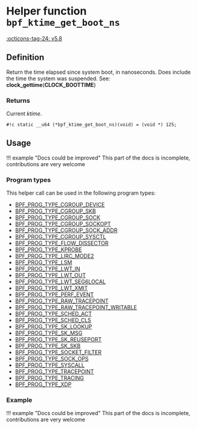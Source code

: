 # Helper function `bpf_ktime_get_boot_ns`

<!-- [FEATURE_TAG](bpf_ktime_get_boot_ns) -->
[:octicons-tag-24: v5.8](https://github.com/torvalds/linux/commit/71d19214776e61b33da48f7c1b46e522c7f78221)
<!-- [/FEATURE_TAG] -->

## Definition

<!-- [HELPER_FUNC_DEF] -->
Return the time elapsed since system boot, in nanoseconds. Does include the time the system was suspended. See: **clock_gettime**(**CLOCK_BOOTTIME**)

### Returns

Current _ktime_.

`#!c static __u64 (*bpf_ktime_get_boot_ns)(void) = (void *) 125;`
<!-- [/HELPER_FUNC_DEF] -->
## Usage

!!! example "Docs could be improved"
    This part of the docs is incomplete, contributions are very welcome

### Program types

This helper call can be used in the following program types:

<!-- DO NOT EDIT MANUALLY -->

<!-- [HELPER_FUNC_PROG_REF] -->
 * [BPF_PROG_TYPE_CGROUP_DEVICE](../program-type/BPF_PROG_TYPE_CGROUP_DEVICE.md)
 * [BPF_PROG_TYPE_CGROUP_SKB](../program-type/BPF_PROG_TYPE_CGROUP_SKB.md)
 * [BPF_PROG_TYPE_CGROUP_SOCK](../program-type/BPF_PROG_TYPE_CGROUP_SOCK.md)
 * [BPF_PROG_TYPE_CGROUP_SOCKOPT](../program-type/BPF_PROG_TYPE_CGROUP_SOCKOPT.md)
 * [BPF_PROG_TYPE_CGROUP_SOCK_ADDR](../program-type/BPF_PROG_TYPE_CGROUP_SOCK_ADDR.md)
 * [BPF_PROG_TYPE_CGROUP_SYSCTL](../program-type/BPF_PROG_TYPE_CGROUP_SYSCTL.md)
 * [BPF_PROG_TYPE_FLOW_DISSECTOR](../program-type/BPF_PROG_TYPE_FLOW_DISSECTOR.md)
 * [BPF_PROG_TYPE_KPROBE](../program-type/BPF_PROG_TYPE_KPROBE.md)
 * [BPF_PROG_TYPE_LIRC_MODE2](../program-type/BPF_PROG_TYPE_LIRC_MODE2.md)
 * [BPF_PROG_TYPE_LSM](../program-type/BPF_PROG_TYPE_LSM.md)
 * [BPF_PROG_TYPE_LWT_IN](../program-type/BPF_PROG_TYPE_LWT_IN.md)
 * [BPF_PROG_TYPE_LWT_OUT](../program-type/BPF_PROG_TYPE_LWT_OUT.md)
 * [BPF_PROG_TYPE_LWT_SEG6LOCAL](../program-type/BPF_PROG_TYPE_LWT_SEG6LOCAL.md)
 * [BPF_PROG_TYPE_LWT_XMIT](../program-type/BPF_PROG_TYPE_LWT_XMIT.md)
 * [BPF_PROG_TYPE_PERF_EVENT](../program-type/BPF_PROG_TYPE_PERF_EVENT.md)
 * [BPF_PROG_TYPE_RAW_TRACEPOINT](../program-type/BPF_PROG_TYPE_RAW_TRACEPOINT.md)
 * [BPF_PROG_TYPE_RAW_TRACEPOINT_WRITABLE](../program-type/BPF_PROG_TYPE_RAW_TRACEPOINT_WRITABLE.md)
 * [BPF_PROG_TYPE_SCHED_ACT](../program-type/BPF_PROG_TYPE_SCHED_ACT.md)
 * [BPF_PROG_TYPE_SCHED_CLS](../program-type/BPF_PROG_TYPE_SCHED_CLS.md)
 * [BPF_PROG_TYPE_SK_LOOKUP](../program-type/BPF_PROG_TYPE_SK_LOOKUP.md)
 * [BPF_PROG_TYPE_SK_MSG](../program-type/BPF_PROG_TYPE_SK_MSG.md)
 * [BPF_PROG_TYPE_SK_REUSEPORT](../program-type/BPF_PROG_TYPE_SK_REUSEPORT.md)
 * [BPF_PROG_TYPE_SK_SKB](../program-type/BPF_PROG_TYPE_SK_SKB.md)
 * [BPF_PROG_TYPE_SOCKET_FILTER](../program-type/BPF_PROG_TYPE_SOCKET_FILTER.md)
 * [BPF_PROG_TYPE_SOCK_OPS](../program-type/BPF_PROG_TYPE_SOCK_OPS.md)
 * [BPF_PROG_TYPE_SYSCALL](../program-type/BPF_PROG_TYPE_SYSCALL.md)
 * [BPF_PROG_TYPE_TRACEPOINT](../program-type/BPF_PROG_TYPE_TRACEPOINT.md)
 * [BPF_PROG_TYPE_TRACING](../program-type/BPF_PROG_TYPE_TRACING.md)
 * [BPF_PROG_TYPE_XDP](../program-type/BPF_PROG_TYPE_XDP.md)
<!-- [/HELPER_FUNC_PROG_REF] -->

### Example

!!! example "Docs could be improved"
    This part of the docs is incomplete, contributions are very welcome
